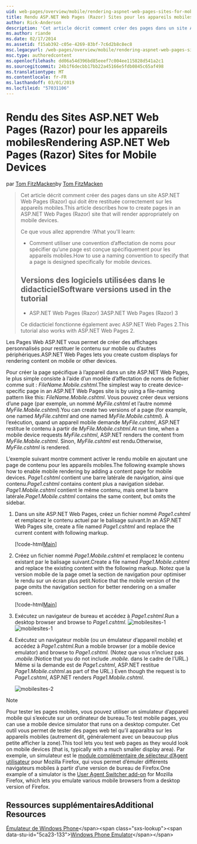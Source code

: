 ```yaml
---
uid: web-pages/overview/mobile/rendering-aspnet-web-pages-sites-for-mobile-devices
title: Rendu ASP.NET Web Pages (Razor) Sites pour les appareils mobiles | Microsoft Docs
author: Rick-Anderson
description: 'Cet article décrit comment créer des pages dans un site ASP.NET Web Pages (Razor) qui doit être restituée correctement sur les appareils mobiles. Ce que vous allez apprendre : Comment vous...'
ms.author: riande
ms.date: 02/17/2014
ms.assetid: f15ab392-c05e-4269-83bf-7c6d2b8c8ec8
msc.legacyurl: /web-pages/overview/mobile/rendering-aspnet-web-pages-sites-for-mobile-devices
msc.type: authoredcontent
ms.openlocfilehash: dd06a54d396bd85eeef7c004ee115828d541a2c1
ms.sourcegitcommit: 24b1f6decbb17bb22a45166e5fdb0845c65af498
ms.translationtype: MT
ms.contentlocale: fr-FR
ms.lasthandoff: 03/01/2019
ms.locfileid: "57031106"
---
```

<a name="rendering-aspnet-web-pages-razor-sites-for-mobile-devices"></a><span data-ttu-id="5ca23-104">Rendu des Sites ASP.NET Web Pages (Razor) pour les appareils mobiles</span><span class="sxs-lookup"><span data-stu-id="5ca23-104">Rendering ASP.NET Web Pages (Razor) Sites for Mobile Devices</span></span>
====================
<span data-ttu-id="5ca23-105">par [Tom FitzMacken](https://github.com/tfitzmac)</span><span class="sxs-lookup"><span data-stu-id="5ca23-105">by [Tom FitzMacken](https://github.com/tfitzmac)</span></span>

> <span data-ttu-id="5ca23-106">Cet article décrit comment créer des pages dans un site ASP.NET Web Pages (Razor) qui doit être restituée correctement sur les appareils mobiles.</span><span class="sxs-lookup"><span data-stu-id="5ca23-106">This article describes how to create pages in an ASP.NET Web Pages (Razor) site that will render appropriately on mobile devices.</span></span>
> 
> <span data-ttu-id="5ca23-107">Ce que vous allez apprendre :</span><span class="sxs-lookup"><span data-stu-id="5ca23-107">What you'll learn:</span></span>
> 
> - <span data-ttu-id="5ca23-108">Comment utiliser une convention d’affectation de noms pour spécifier qu’une page est conçue spécifiquement pour les appareils mobiles.</span><span class="sxs-lookup"><span data-stu-id="5ca23-108">How to use a naming convention to specify that a page is designed specifically for mobile devices.</span></span>
>   
> 
> ## <a name="software-versions-used-in-the-tutorial"></a><span data-ttu-id="5ca23-109">Versions des logiciels utilisées dans le didacticiel</span><span class="sxs-lookup"><span data-stu-id="5ca23-109">Software versions used in the tutorial</span></span>
> 
> 
> - <span data-ttu-id="5ca23-110">ASP.NET Web Pages (Razor) 3</span><span class="sxs-lookup"><span data-stu-id="5ca23-110">ASP.NET Web Pages (Razor) 3</span></span>
>   
> 
> <span data-ttu-id="5ca23-111">Ce didacticiel fonctionne également avec ASP.NET Web Pages 2.</span><span class="sxs-lookup"><span data-stu-id="5ca23-111">This tutorial also works with ASP.NET Web Pages 2.</span></span>


<span data-ttu-id="5ca23-112">Les Pages Web ASP.NET vous permet de créer des affichages personnalisés pour restituer le contenu sur mobile ou d’autres périphériques.</span><span class="sxs-lookup"><span data-stu-id="5ca23-112">ASP.NET Web Pages lets you create custom displays for rendering content on mobile or other devices.</span></span>

<span data-ttu-id="5ca23-113">Pour créer la page spécifique à l’appareil dans un site ASP.NET Web Pages, le plus simple consiste à l’aide d’un modèle d’affectation de noms de fichier comme suit : <em>FileName.</em><em>Mobile</em><em>.cshtml</em>.</span><span class="sxs-lookup"><span data-stu-id="5ca23-113">The simplest way to create device-specific page in an ASP.NET Web Pages site is by using a file-naming pattern like this: <em>FileName.</em><em>Mobile</em><em>.cshtml</em>.</span></span> <span data-ttu-id="5ca23-114">Vous pouvez créer deux versions d’une page (par exemple, un nommé <em>MyFile.cshtml</em> et l’autre nommé <em>MyFile.Mobile.cshtml</em>).</span><span class="sxs-lookup"><span data-stu-id="5ca23-114">You can create two versions of a page (for example, one named <em>MyFile.cshtml</em> and one named <em>MyFile.Mobile.cshtml</em>).</span></span> <span data-ttu-id="5ca23-115">À l’exécution, quand un appareil mobile demande <em>MyFile.cshtml</em>, ASP.NET restitue le contenu à partir de <em>MyFile.Mobile.cshtml</em>.</span><span class="sxs-lookup"><span data-stu-id="5ca23-115">At run time, when a mobile device requests <em>MyFile.cshtml</em>, ASP.NET renders the content from <em>MyFile.Mobile.cshtml</em>.</span></span> <span data-ttu-id="5ca23-116">Sinon, <em>MyFile.cshtml</em> est rendu.</span><span class="sxs-lookup"><span data-stu-id="5ca23-116">Otherwise, <em>MyFile.cshtml</em> is rendered.</span></span>

<span data-ttu-id="5ca23-117">L’exemple suivant montre comment activer le rendu mobile en ajoutant une page de contenu pour les appareils mobiles.</span><span class="sxs-lookup"><span data-stu-id="5ca23-117">The following example shows how to enable mobile rendering by adding a content page for mobile devices.</span></span> <span data-ttu-id="5ca23-118">*Page1.cshtml* contient une barre latérale de navigation, ainsi que contenu.</span><span class="sxs-lookup"><span data-stu-id="5ca23-118">*Page1.cshtml* contains content plus a navigation sidebar.</span></span> <span data-ttu-id="5ca23-119">*Page1.Mobile.cshtml* contient le même contenu, mais omet la barre latérale.</span><span class="sxs-lookup"><span data-stu-id="5ca23-119">*Page1.Mobile.cshtml* contains the same content, but omits the sidebar.</span></span>

1. <span data-ttu-id="5ca23-120">Dans un site ASP.NET Web Pages, créez un fichier nommé *Page1.cshtml* et remplacez le contenu actuel par le balisage suivant.</span><span class="sxs-lookup"><span data-stu-id="5ca23-120">In an ASP.NET Web Pages site, create a file named *Page1.cshtml* and replace the current content with following markup.</span></span>

    [!code-html[Main](rendering-aspnet-web-pages-sites-for-mobile-devices/samples/sample1.html)]
2. <span data-ttu-id="5ca23-121">Créez un fichier nommé *Page1.Mobile.cshtml* et remplacez le contenu existant par le balisage suivant.</span><span class="sxs-lookup"><span data-stu-id="5ca23-121">Create a file named *Page1.Mobile.cshtml* and replace the existing content with the following markup.</span></span> <span data-ttu-id="5ca23-122">Notez que la version mobile de la page omet la section de navigation pour optimiser le rendu sur un écran plus petit.</span><span class="sxs-lookup"><span data-stu-id="5ca23-122">Notice that the mobile version of the page omits the navigation section for better rendering on a smaller screen.</span></span>

    [!code-html[Main](rendering-aspnet-web-pages-sites-for-mobile-devices/samples/sample2.html)]
3. <span data-ttu-id="5ca23-123">Exécutez un navigateur de bureau et accédez à *Page1.cshtml*.</span><span class="sxs-lookup"><span data-stu-id="5ca23-123">Run a desktop browser and browse to *Page1.cshtml*.</span></span> <span data-ttu-id="5ca23-124">![mobilesites-1](rendering-aspnet-web-pages-sites-for-mobile-devices/_static/image1.png)</span><span class="sxs-lookup"><span data-stu-id="5ca23-124">![mobilesites-1](rendering-aspnet-web-pages-sites-for-mobile-devices/_static/image1.png)</span></span>
4. <span data-ttu-id="5ca23-125">Exécutez un navigateur mobile (ou un émulateur d’appareil mobile) et accédez à *Page1.cshtml*.</span><span class="sxs-lookup"><span data-stu-id="5ca23-125">Run a mobile browser (or a mobile device emulator) and browse to *Page1.cshtml*.</span></span> <span data-ttu-id="5ca23-126">(Notez que vous n’incluez pas *.mobile.*</span><span class="sxs-lookup"><span data-stu-id="5ca23-126">(Notice that you do not include *.mobile.*</span></span> <span data-ttu-id="5ca23-127">dans le cadre de l’URL.) Même si la demande est de *Page1.cshtml*, ASP.NET restitue *Page1.Mobile.cshtml*.</span><span class="sxs-lookup"><span data-stu-id="5ca23-127">as part of the URL.) Even though the request is to *Page1.cshtml*, ASP.NET renders *Page1.Mobile.cshtml*.</span></span>

    ![mobilesites-2](rendering-aspnet-web-pages-sites-for-mobile-devices/_static/image2.png)

> [!NOTE]
> <span data-ttu-id="5ca23-129">Pour tester les pages mobiles, vous pouvez utiliser un simulateur d’appareil mobile qui s’exécute sur un ordinateur de bureau.</span><span class="sxs-lookup"><span data-stu-id="5ca23-129">To test mobile pages, you can use a mobile device simulator that runs on a desktop computer.</span></span> <span data-ttu-id="5ca23-130">Cet outil vous permet de tester des pages web tel qu’il apparaîtra sur les appareils mobiles (autrement dit, généralement avec un beaucoup plus petite afficher la zone).</span><span class="sxs-lookup"><span data-stu-id="5ca23-130">This tool lets you test web pages as they would look on mobile devices (that is, typically with a much smaller display area).</span></span> <span data-ttu-id="5ca23-131">Par exemple, un simulateur est le [module complémentaire de sélecteur d’Agent utilisateur](http://addons.mozilla.org/firefox/addon/user-agent-switcher/) pour Mozilla Firefox, qui vous permet d’émuler différents navigateurs mobiles à partir d’une version de bureau de Firefox.</span><span class="sxs-lookup"><span data-stu-id="5ca23-131">One example of a simulator is the [User Agent Switcher add-on](http://addons.mozilla.org/firefox/addon/user-agent-switcher/) for Mozilla Firefox, which lets you emulate various mobile browsers from a desktop version of Firefox.</span></span>


<a id="Additional_Resources"></a>
## <a name="additional-resources"></a><span data-ttu-id="5ca23-132">Ressources supplémentaires</span><span class="sxs-lookup"><span data-stu-id="5ca23-132">Additional Resources</span></span>


<span data-ttu-id="5ca23-133">[Émulateur de Windows Phone](https://msdn.microsoft.com/library/ff402563(v=VS.92).aspx)</span><span class="sxs-lookup"><span data-stu-id="5ca23-133">[Windows Phone Emulator](https://msdn.microsoft.com/library/ff402563(v=VS.92).aspx)</span></span>
